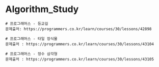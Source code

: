# Algorithm_Study


```
# 프로그래머스 - 등교길
문제출처: https://programmers.co.kr/learn/courses/30/lessons/42898
```
```
# 프로그래머스 - 타일 장식물
문제출처 : https://programmers.co.kr/learn/courses/30/lessons/43104
```

```
# 프로그래머스 - 정수 삼각형
문제출처 : https://programmers.co.kr/learn/courses/30/lessons/43105
```
